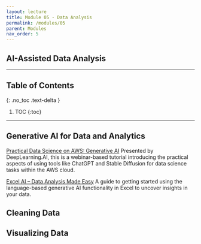 ```yaml
---
layout: lecture
title: Module 05 - Data Analysis
permalink: /modules/05
parent: Modules
nav_order: 5
---
```


## AI-Assisted Data Analysis

---

## Table of Contents
{: .no_toc .text-delta }

1. TOC
{:toc}

---


## Generative AI for Data and Analytics

[Practical Data Science on AWS: Generative AI](https://www.youtube.com/watch?v=ChGx_wK7VaE)
Presented by DeepLearning.AI, this is a webinar-based tutorial introducing the practical aspects of using tools like ChatGPT and Stable Diffusion for data science tasks within the AWS cloud.

[Excel AI – Data Analysis Made Easy](https://www.youtube.com/watch?v=b-cFv2DvEqE)
A guide to getting started using the language-based generative AI functionality in Excel to uncover insights in your data.


## Cleaning Data


## Visualizing Data
